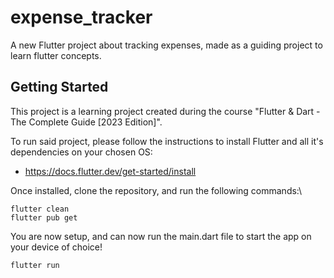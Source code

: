 # expense_tracker

A new Flutter project about tracking expenses, made as a guiding project to learn flutter concepts.

## Getting Started

This project is a learning project created during the course "Flutter & Dart - The Complete Guide [2023 Edition]".

To run said project, please follow the instructions to install Flutter and all it's dependencies on your chosen OS:

- https://docs.flutter.dev/get-started/install

Once installed, clone the repository, and run the following commands:\
```
flutter clean
flutter pub get
```

You are now setup, and can now run the main.dart file to start the app on your device of choice!
```
flutter run
```
